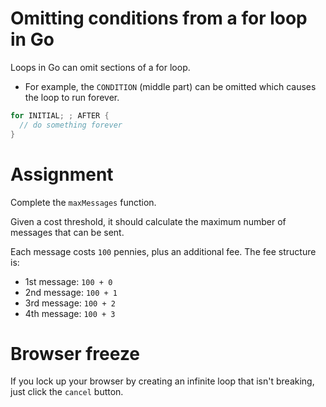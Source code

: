 # Omitting conditions from a for loop in Go

Loops in Go can omit sections of a for loop.

- For example, the `CONDITION` (middle part) can be omitted which causes the loop to run forever.

```go
for INITIAL; ; AFTER {
  // do something forever
}
```

# Assignment

Complete the `maxMessages` function.

Given a cost threshold, it should calculate the maximum number of messages that can be sent.

Each message costs `100` pennies, plus an additional fee. The fee structure is:

- 1st message: `100 + 0`
- 2nd message: `100 + 1`
- 3rd message: `100 + 2`
- 4th message: `100 + 3`

# Browser freeze

If you lock up your browser by creating an infinite loop that isn't breaking, just click the `cancel` button.
